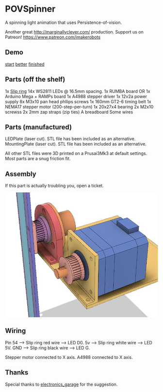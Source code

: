 # POVSpinner

A spinning light animation that uses Persistence-of-vision.

Another great http://marginallyclever.com/ production.
Support us on Patreon!  https://www.patreon.com/imakerobots

## Demo

[start](https://www.instagram.com/p/Br9ADS2HSqk/)
[better](https://www.instagram.com/p/Br9ITGbnAZ6/)
[finished](https://www.instagram.com/p/BsEod8YnH0e/)

## Parts (off the shelf)

1x [Slip ring](https://www.adafruit.com/product/736)
14x WS2811 LEDs @ 16.5mm spacing.
1x RUMBA board OR 1x Arduino Mega + RAMPs board
1x A4988 stepper driver
1x 12v2a power supply
8x M3x10 pan head phllips screws
1x 160mm GT2-6 timing belt
1x NEMA17 stepper motor (200-step-per-turn)
1x 20x27x4 bearing
2x M2x10 screwss
2x 2mm zap straps (zip ties)
A breadboard
Some wires

## Parts (manufactured)

LEDPlate (laser cut).  STL file has been included as an alternative.
MountingPlate (laser cut).  STL file has been included as an alternative.

All other STL files were 3D printed on a Prusai3Mk3 at default settings.
Most parts are a snug friction fit.

## Assembly

If this part is actually troubling you, open a ticket.

![Assembly diagram](Assembly.JPG)

## Wiring

Pin 54 --> Slip ring red wire --> LED D0.
5v --> Slip ring white wire --> LED 5V.
GND --> Slip ring black wire --> LED G.

Stepper motor connected to X axis.
A4988 connected to X axis.

## Thanks

Special thanks to [electronics_garage](https://www.instagram.com/electronics_garage/) for the suggestion.
